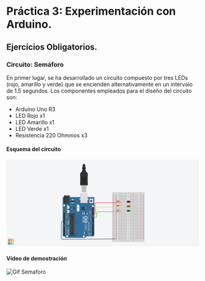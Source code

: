 # Práctica 3: Experimentación con Arduino.
## Ejercicios Obligatorios.
### Circuito: Semáforo

En primer lugar, se ha desarrollado un circuito compuesto por tres LEDs (rojo, amarillo y verde) que se encienden alternativamente
en un intervalo de 1.5 segundos. Los componentes empleados para el diseño del circuito son:
- Arduino Uno R3
- LED Rojo x1
- LED Amarillo x1
- LED Verde x1
- Resistencia 220 Ohmnios x3

#### Esquema del circuito

![Esquema Semaforo](https://github.com/mnc99/PDIH/blob/main/P3/Screenshots/semaphore_esquema.png?raw=true)

#### Vídeo de demostración


![Gif Semaforo](https://github.com/mnc99/PDIH/blob/main/P3/Videos_Fotos_Circuitos/semaphore.gif?raw=true)
